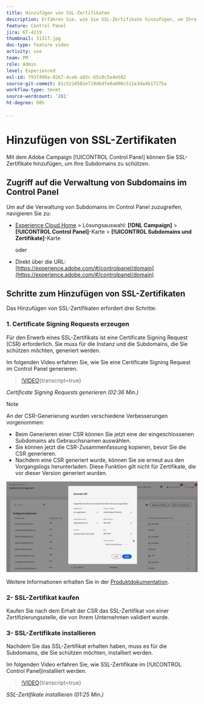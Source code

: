 ```yaml
---
title: Hinzufügen von SSL-Zertifikaten
description: Erfahren Sie, wie Sie SSL-Zertifikate hinzufügen, um Ihre Subdomains zu schützen.
feature: Control Panel
jira: KT-4219
thumbnail: 31317.jpg
doc-type: feature video
activity: use
team: PM
role: Admin
level: Experienced
exl-id: 7937499a-8267-4ce6-a93c-65c0c5e4e582
source-git-commit: 81c5210502e719d6dfe0a000c511e3da4b17275a
workflow-type: tm+mt
source-wordcount: '281'
ht-degree: 98%

---
```


# Hinzufügen von SSL-Zertifikaten

Mit dem Adobe Campaign [!UICONTROL Control Panel] können Sie SSL-Zertifikate hinzufügen, um Ihre Subdomains zu schützen.

## Zugriff auf die Verwaltung von Subdomains im Control Panel

Um auf die Verwaltung von Subdomains im Control Panel zuzugreifen, navigieren Sie zu:

* [Experience Cloud Home](https://experience.adobe.com/#/home) > Lösungsauswahl: **[!DNL Campaign]** > **[!UICONTROL Control Panel]**-Karte > **[!UICONTROL Subdomains und Zertifikate]**-Karte

  oder
* Direkt über die URL: [https://experience.adobe.com/#/controlpanel/domain](https://experience.adobe.com/#/controlpanel/domain)

## Schritte zum Hinzufügen von SSL-Zertifikaten

Das Hinzufügen von SSL-Zertifikaten erfordert drei Schritte:

### 1. Certificate Signing Requests erzeugen

Für den Erwerb eines SSL-Zertifikats ist eine Certificate Signing Request (CSR) erforderlich. Sie muss für die Instanz und die Subdomains, die Sie schützen möchten, generiert werden.

Im folgenden Video erfahren Sie, wie Sie eine Certificate Signing Request im Control Panel generieren.

>[!VIDEO](https://video.tv.adobe.com/v/31317?learn=on){transcript=true}

*Certificate Signing Requests generieren (02:36 Min.)*

>[!NOTE]
>
>An der CSR-Generierung wurden verschiedene Verbesserungen vorgenommen:
>
>* Beim Generieren einer CSR können Sie jetzt eine der eingeschlossenen Subdomains als Gebrauchsnamen auswählen.
>* Sie können jetzt die CSR-Zusammenfassung kopieren, bevor Sie die CSR generieren.
>* Nachdem eine CSR generiert wurde, können Sie sie erneut aus den Vorgangslogs herunterladen. Diese Funktion gilt nicht für Zertifikate, die vor dieser Version generiert wurden.
>
>![CSR herunterladen](/help/assets/download-csr.gif)
>
>Weitere Informationen erhalten Sie in der [Produktdokumentation](https://experienceleague.adobe.com/docs/control-panel/using/subdomains-and-certificates/renew-ssl/renewing-subdomain-certificate.html?lang=de).
>

### 2- SSL-Zertifikat kaufen

Kaufen Sie nach dem Erhalt der CSR das SSL-Zertifikat von einer Zertifizierungsstelle, die von Ihrem Unternehmen validiert wurde.

### 3- SSL-Zertifikate installieren

Nachdem Sie das SSL-Zertifikat erhalten haben, muss es für die Subdomains, die Sie schützen möchten, installiert werden.

Im folgenden Video erfahren Sie, wie SSL-Zertifikate im [!UICONTROL Control Panel]installiert werden.

>[!VIDEO](https://video.tv.adobe.com/v/31166?learn=on){transcript=true}

*SSL-Zertifikate installieren (01:25 Min.)*


